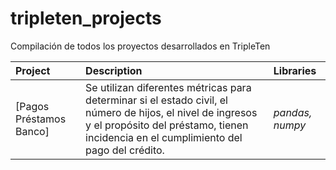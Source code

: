 # tripleten_projects
Compilación de todos los proyectos desarrollados en TripleTen

| Project               | Description                                                                                 | Libraries                      |
|:--------------------- |:------------------------------------------------------------------------------------------- |:------------------------------ |
|[Pagos Préstamos Banco]|Se utilizan diferentes métricas para determinar si el estado civil, el número de hijos, el nivel de ingresos y el propósito del préstamo, tienen incidencia en el cumplimiento del pago del crédito.|*pandas, numpy*|

